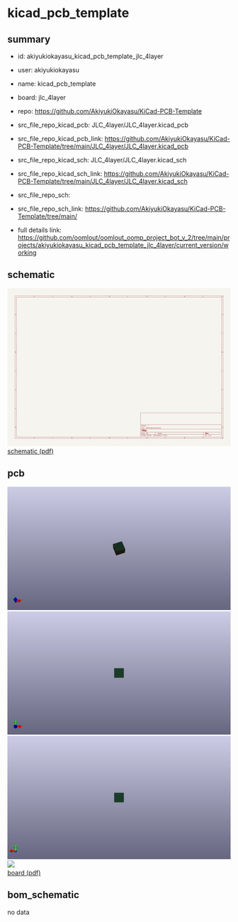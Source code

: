 # kicad_pcb_template
 
## summary 
* id: akiyukiokayasu_kicad_pcb_template_jlc_4layer
* user: akiyukiokayasu
* name: kicad_pcb_template
* board: jlc_4layer
* repo: https://github.com/AkiyukiOkayasu/KiCad-PCB-Template
* src_file_repo_kicad_pcb: JLC_4layer/JLC_4layer.kicad_pcb
* src_file_repo_kicad_pcb_link: https://github.com/AkiyukiOkayasu/KiCad-PCB-Template/tree/main/JLC_4layer/JLC_4layer.kicad_pcb
* src_file_repo_kicad_sch: JLC_4layer/JLC_4layer.kicad_sch
* src_file_repo_kicad_sch_link: https://github.com/AkiyukiOkayasu/KiCad-PCB-Template/tree/main/JLC_4layer/JLC_4layer.kicad_sch

* src_file_repo_sch: 
* src_file_repo_sch_link: https://github.com/AkiyukiOkayasu/KiCad-PCB-Template/tree/main/
* full details link: https://github.com/oomlout/oomlout_oomp_project_bot_v_2/tree/main/projects/akiyukiokayasu_kicad_pcb_template_jlc_4layer/current_version/working  

## schematic  
![](working_schematic_600.png)  
[schematic (pdf)](working_schematic.pdf) 






















## pcb  
![](working_3d_600.png) 
![](working_3d_front_600.png)  
![](working_3d_back_600.png)  
![](working_600.png)  
[board (pdf)](working.pdf)  


## bom_schematic
no data


